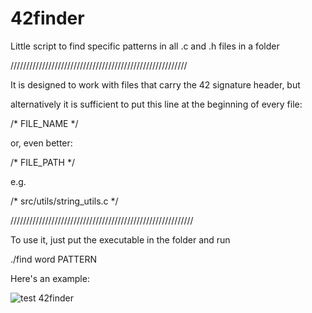 # 42finder
Little script to find specific patterns in all .c and .h files in a folder

////////////////////////////////////////////////////////

It is designed to work with files that carry the 42 signature header, but

alternatively it is sufficient to put this line at the beginning of every file:

/*  FILE_NAME  */

or, even better:

/*  FILE_PATH  */

e.g. 

/*  src/utils/string_utils.c  */

//////////////////////////////////////////////////////////

To use it, just put the executable in the folder and run

./find word PATTERN

Here's an example:

![test 42finder](https://user-images.githubusercontent.com/95633668/200097442-bf27237e-ab9c-4707-bfed-a432dd85251a.png)
